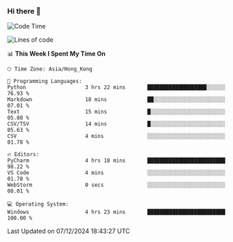 ### Hi there 👋

<!--
**RoiexLee/RoiexLee** is a ✨ _special_ ✨ repository because its `README.md` (this file) appears on your GitHub profile.

Here are some ideas to get you started:

- 🔭 I’m currently working on ...
- 🌱 I’m currently learning ...
- 👯 I’m looking to collaborate on ...
- 🤔 I’m looking for help with ...
- 💬 Ask me about ...
- 📫 How to reach me: ...
- 😄 Pronouns: ...
- ⚡ Fun fact: ...
-->

<!--START_SECTION:waka-->
![Code Time](http://img.shields.io/badge/Code%20Time-769%20hrs%2030%20mins-blue)

![Lines of code](https://img.shields.io/badge/From%20Hello%20World%20I%27ve%20Written-38.4%20thousand%20lines%20of%20code-blue)

📊 **This Week I Spent My Time On** 

```text
🕑︎ Time Zone: Asia/Hong_Kong

💬 Programming Languages: 
Python                   3 hrs 22 mins       ███████████████████░░░░░░   76.93 % 
Markdown                 18 mins             ██░░░░░░░░░░░░░░░░░░░░░░░   07.01 % 
Text                     15 mins             █░░░░░░░░░░░░░░░░░░░░░░░░   05.80 % 
CSV/TSV                  14 mins             █░░░░░░░░░░░░░░░░░░░░░░░░   05.63 % 
CSV                      4 mins              ░░░░░░░░░░░░░░░░░░░░░░░░░   01.78 % 

🔥 Editors: 
PyCharm                  4 hrs 18 mins       █████████████████████████   98.22 % 
VS Code                  4 mins              ░░░░░░░░░░░░░░░░░░░░░░░░░   01.78 % 
WebStorm                 0 secs              ░░░░░░░░░░░░░░░░░░░░░░░░░   00.01 % 

💻 Operating System: 
Windows                  4 hrs 23 mins       █████████████████████████   100.00 % 
```


 Last Updated on 07/12/2024 18:43:27 UTC
<!--END_SECTION:waka-->

